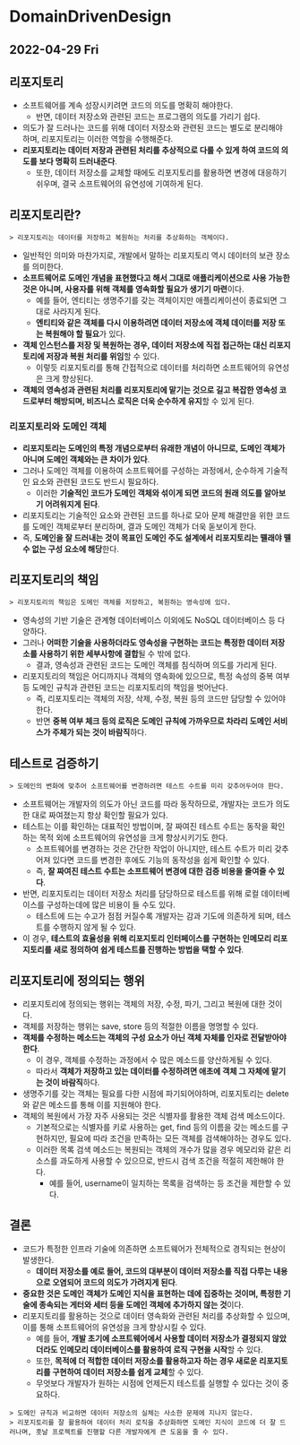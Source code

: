 # DomainDrivenDesign
## 2022-04-29 Fri

## 리포지토리
* 소프트웨어를 계속 성장시키려면 코드의 의도를 명확히 해야한다.
  * 반면, 데이터 저장소와 관련된 코드는 프로그램의 의도를 가리기 쉽다.
* 의도가 잘 드러나는 코드를 위해 데이터 저장소와 관련된 코드는 별도로 분리해야 하며, 리포지토리는 이러한 역할을 수행해준다.
* **리포지토리는 데이터 저장과 관련된 처리를 추상적으로 다룰 수 있게 하여 코드의 의도를 보다 명확히 드러내준다**.
  * 또한, 데이터 저장소를 교체할 때에도 리포지토리를 활용하면 변경에 대응하기 쉬우며, 결국 소프트웨어의 유연성에 기여하게 된다.

## 리포지토리란?
```
> 리포지토리는 데이터를 저장하고 복원하는 처리를 추상화하는 객체이다.
```
* 일반적인 의미와 마찬가지로, 개발에서 말하는 리포지토리 역시 데이터의 보관 장소를 의미한다.
* **소프트웨어로 도메인 개념을 표현했다고 해서 그대로 애플리케이션으로 사용 가능한 것은 아니며, 사용자를 위해 객체를 영속화할 필요가 생기기 마련**이다.
  * 예를 들어, 엔티티는 생명주기를 갖는 객체이지만 애플리케이션이 종료되면 그대로 사라지게 된다.
  * **엔티티와 같은 객체를 다시 이용하려면 데이터 저장소에 객체 데이터를 저장 또는 복원해야 할 필요**가 있다.
* **객체 인스턴스를 저장 및 복원하는 경우, 데이터 저장소에 직접 접근하는 대신 리포지토리에 저장과 복원 처리를 위임**할 수 있다.
  * 이렇듯 리포지토리를 통해 간접적으로 데이터를 처리하면 소프트웨어의 유연성은 크게 향상된다.
* **객체의 영속성과 관련된 처리를 리포지토리에 맡기는 것으로 길고 복잡한 영속성 코드로부터 해방되며, 비즈니스 로직은 더욱 순수하게 유지**할 수 있게 된다. 

### 리포지토리와 도메인 객체
* **리포지토리는 도메인의 특정 개념으로부터 유래한 개념이 아니므로, 도메인 객체가 아니며 도메인 객체와는 큰 차이가 있다**.
* 그러나 도메인 객체를 이용하여 소프트웨어를 구성하는 과정에서, 순수하게 기술적인 요소와 관련된 코드도 반드시 필요하다.
  * 이러한 **기술적인 코드가 도메인 객체와 섞이게 되면 코드의 원래 의도를 알아보기 어려워지게 된다**.
* 리포지토리는 기술적인 요소와 관련된 코드를 하나로 모아 문제 해결만을 위한 코드를 도메인 객체로부터 분리하며, 결과 도메인 객체가 더욱 돋보이게 한다.
* 즉, **도메인을 잘 드러내는 것이 목표인 도메인 주도 설계에서 리포지토리는 뗄래야 뗄 수 없는 구성 요소에 해당**한다.

## 리포지토리의 책임
```
> 리포지토리의 책임은 도메인 객체를 저장하고, 복원하는 영속성에 있다.
```
* 영속성의 기반 기술은 관계형 데이터베이스 이외에도 NoSQL 데이터베이스 등 다양하다.
* 그러나 **어떠한 기술을 사용하더라도 영속성을 구현하는 코드는 특정한 데이터 저장소를 사용하기 위한 세부사항에 결합**될 수 밖에 없다. 
  * 결과, 영속성과 관련된 코드는 도메인 객체를 침식하며 의도를 가리게 된다.
* 리포지토리의 책임은 어디까지나 객체의 영속화에 있으므로, 특정 속성의 중복 여부 등 도메인 규칙과 관련된 코드는 리포지토리의 책임을 벗어난다.
  * 즉, 리포지토리는 객체의 저장, 삭제, 수정, 복원 등의 코드만 담당할 수 있어야 한다.
  * 반면 **중복 여부 체크 등의 로직은 도메인 규칙에 가까우므로 차라리 도메인 서비스가 주체가 되는 것이 바람직**하다.

## 테스트로 검증하기
```
> 도메인의 변화에 맞추어 소프트웨어를 변경하려면 테스트 수트를 미리 갖추어두어야 한다.
```
* 소프트웨어는 개발자의 의도가 아닌 코드를 따라 동작하므로, 개발자는 코드가 의도한 대로 짜여졌는지 항상 확인할 필요가 있다.
* 테스트는 이를 확인하는 대표적인 방법이며, 잘 짜여진 테스트 수트는 동작을 확인하는 목적 외에 소프트웨어의 유연성을 크게 향상시키기도 한다.
  * 소프트웨어를 변경하는 것은 간단한 작업이 아니지만, 테스트 수트가 미리 갖추어져 있다면 코드를 변경한 후에도 기능의 동작성을 쉽게 확인할 수 있다.
  * 즉, **잘 짜여진 테스트 수트는 소프트웨어 변경에 대한 검증 비용을 줄여줄 수 있다**.
* 반면, 리포지토리는 데이터 저장소 처리를 담당하므로 테스트를 위해 로컬 데이터베이스를 구성하는데에 많은 비용이 들 수도 있다.
  * 테스트에 드는 수고가 점점 커질수록 개발자는 감과 기도에 의존하게 되며, 테스트를 수행하지 않게 될 수 있다.
* 이 경우, **테스트의 효율성을 위해 리포지토리 인터페이스를 구현하는 인메모리 리포지토리를 새로 정의하여 쉽게 테스트를 진행하는 방법을 택할 수 있다**.

## 리포지토리에 정의되는 행위
* 리포지토리에 정의되는 행위는 객체의 저장, 수정, 파기, 그리고 복원에 대한 것이다.
* 객체를 저장하는 행위는 save, store 등의 적절한 이름을 명명할 수 있다.
* **객체를 수정하는 메소드는 객체의 구성 요소가 아닌 객체 자체를 인자로 전달받아야 한다**.
  * 이 경우, 객체를 수정하는 과정에서 수 많은 메소드를 양산하게될 수 있다.
  * 따라서 **객체가 저장하고 있는 데이터를 수정하려면 애초에 객체 그 자체에 맡기는 것이 바람직**하다.
* 생명주기를 갖는 객체는 필요를 다한 시점에 파기되어야하며, 리포지토리는 delete와 같은 메소드를 통해 이를 지원해야 한다.
* 객체의 복원에서 가장 자주 사용되는 것은 식별자를 활용한 객체 검색 메소드이다.
  * 기본적으로는 식별자를 키로 사용하는 get, find 등의 이름을 갖는 메소드를 구현하지만, 필요에 따라 조건을 만족하는 모든 객체를 검색해야하는 경우도 있다.
  * 이러한 목록 검색 메소드는 복원되는 객체의 개수가 많을 경우 메모리와 같은 리소스를 과도하게 사용할 수 있으므로, 반드시 검색 조건을 적절히 제한해야 한다.
    * 예를 들어, username이 일치하는 목록을 검색하는 등 조건을 제한할 수 있다.

## 결론
* 코드가 특정한 인프라 기술에 의존하면 소프트웨어가 전체적으로 경직되는 현상이 발생한다.
  * **데이터 저장소를 예로 들어, 코드의 대부분이 데이터 저장소를 직접 다루는 내용으로 오염되어 코드의 의도가 가려지게 된다**.
* **중요한 것은 도메인 객체가 도메인 지식을 표현하는 데에 집중하는 것이며, 특정한 기술에 종속되는 게터와 세터 등을 도메인 객체에 추가하지 않는 것**이다.
* 리포지토리를 활용하는 것으로 데이터 영속화와 관련된 처리를 추상화할 수 있으며, 이를 통해 소프트웨어의 유연성을 크게 향상시킬 수 있다.
  * 예를 들어, **개발 초기에 소프트웨어에서 사용할 데이터 저장소가 결정되지 않았더라도 인메모리 데이터베이스를 활용하여 로직 구현을 시작**할 수 있다.
  * 또한, **목적에 더 적합한 데이터 저장소를 활용하고자 하는 경우 새로운 리포지토리를 구현하여 데이터 저장소를 쉽게 교체**할 수 있다.
  * 무엇보다 개발자가 원하는 시점에 언제든지 테스트를 실행할 수 있다는 것이 중요하다.
```
> 도메인 규칙과 비교하면 데이터 저장소의 실체는 사소한 문제에 지나지 않는다.
> 리포지토리를 잘 활용하여 데이터 처리 로직을 추상화하면 도메인 지식이 코드에 더 잘 드러나며, 훗날 프로젝트를 진행할 다른 개발자에게 큰 도움을 줄 수 있다.
```